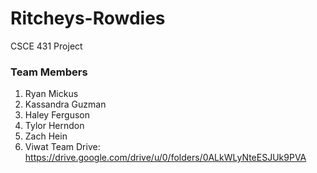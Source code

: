 # Ritcheys-Rowdies
CSCE 431 Project
### Team Members
1. Ryan Mickus
2. Kassandra Guzman
3. Haley Ferguson
4. Tylor Herndon
5. Zach Hein
6. Viwat
Team Drive: https://drive.google.com/drive/u/0/folders/0ALkWLyNteESJUk9PVA

